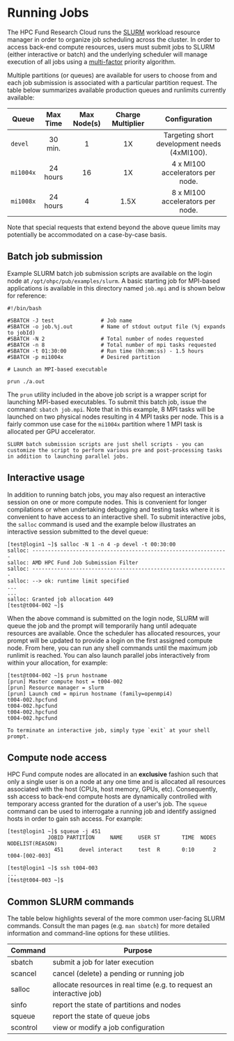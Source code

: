 # Running Jobs

The HPC Fund Research Cloud runs the [SLURM](https://slurm.schedmd.com/overview.html) workload resource manager in order to organize job scheduling across the cluster. In order to access back-end compute resources, users must submit jobs to SLURM (either interactive or batch) and the underlying scheduler will manage execution of all jobs using a [multi-factor](https://slurm.schedmd.com/priority_multifactor.html) priority algorithm.

Multiple partitions (or queues) are available for users to choose from and each job submission is associated with a particular partition request.  The table below summarizes available production queues and runlimits currently available:

| Queue     | Max Time | Max Node(s) | Charge Multiplier |                Configuration                 |
| --------- | :------: | :---------: | :---------------: | :------------------------------------------: |
| `devel`   | 30 min.  |      1      |        1X         | Targeting short development needs (4xMI100). |
| `mi1004x` | 24 hours |     16      |        1X         |       4 x MI100 accelerators per node.       |
| `mi1008x` | 24 hours |      4      |       1.5X        |       8 x MI100 accelerators per node.       |

Note that special requests that extend beyond the above queue limits may potentially be accommodated on a case-by-case basis.

## Batch job submission

Example SLURM batch job submission scripts are available on the login node at `/opt/ohpc/pub/examples/slurm`.  A basic starting job for MPI-based applications is available in this directory named `job.mpi` and is shown below for reference:

```
#!/bin/bash

#SBATCH -J test               # Job name
#SBATCH -o job.%j.out         # Name of stdout output file (%j expands to jobId)
#SBATCH -N 2                  # Total number of nodes requested
#SBATCH -n 8                  # Total number of mpi tasks requested
#SBATCH -t 01:30:00           # Run time (hh:mm:ss) - 1.5 hours
#SBATCH -p mi1004x            # Desired partition

# Launch an MPI-based executable

prun ./a.out
```

The `prun` utility included in the above job script is a wrapper script for launching MPI-based executables. To submit this batch job, issue the command: `sbatch job.mpi`.  Note that in this example, 8 MPI tasks will be launched on two physical nodes resulting in 4 MPI tasks per node. This is a fairly common use case for the `mi1004x` partition where 1 MPI task is allocated per GPU accelerator.

```{tip}
SLURM batch submission scripts are just shell scripts - you can customize the script to perform various pre and post-processing tasks in addition to launching parallel jobs.
```

## Interactive usage
In addition to running batch jobs, you may also request an interactive session on one or more compute nodes.  This is convenient for longer compilations or when undertaking debugging and testing tasks where it is convenient to have access to an interactive shell.  To submit interactive jobs, the `salloc` command is used and the example below illustrates an interactive session submitted to the devel queue:

```
[test@login1 ~]$ salloc -N 1 -n 4 -p devel -t 00:30:00
salloc: ---------------------------------------------------------------
salloc: AMD HPC Fund Job Submission Filter
salloc: ---------------------------------------------------------------
salloc: --> ok: runtime limit specified
...
...
salloc: Granted job allocation 449
[test@t004-002 ~]$
```
When the above command is submitted on the login node, SLURM will queue the job and the prompt will temporarily hang until adequate resources are available. Once the scheduler has allocated resources,  your prompt will be updated to provide a login on the first assigned compute node. From here, you can run any shell commands until the maximum job runlimit is reached.  You can also launch parallel jobs interactively from within your allocation, for example:

```
[test@t004-002 ~]$ prun hostname
[prun] Master compute host = t004-002
[prun] Resource manager = slurm
[prun] Launch cmd = mpirun hostname (family=openmpi4)
t004-002.hpcfund
t004-002.hpcfund
t004-002.hpcfund
t004-002.hpcfund
```

```{tip}
To terminate an interactive job, simply type `exit` at your shell prompt.
```


## Compute node access
HPC Fund compute nodes are allocated in an **exclusive** fashion such that only a single user is on a node at any one time and is allocated all resources associated with the host (CPUs, host memory, GPUs, etc). Consequently, ssh access to back-end compute hosts are dynamically controlled with temporary access granted for the duration of a user's job.  The `squeue` command can be used to interrogate a running job and identify assigned hosts in order to gain ssh access. For example:

```
[test@login1 ~]$ squeue -j 451
             JOBID PARTITION     NAME     USER ST       TIME  NODES NODELIST(REASON)
               451     devel interact     test  R       0:10      2 t004-[002-003]

[test@login1 ~]$ ssh t004-003
...
[test@t004-003 ~]$
```

## Common SLURM commands

The table below highlights several of the more common user-facing SLURM commands. Consult the man pages (e.g. `man sbatch`) for more detailed information and command-line options for these utilities.

| Command | Purpose |
| ------- | ------- |
| sbatch  | submit a job for later execution |
| scancel | cancel (delete) a pending or running job |
| salloc  | allocate resources in real time (e.g. to request an interactive job) |
| sinfo   | report the state of partitions and nodes |
| squeue  | report the state of queue jobs |
| scontrol | view or modify a job configuration |

<!---
## Job dependencies (TODO)
-->
